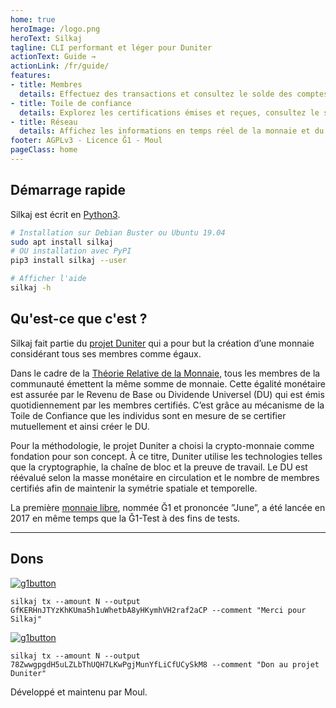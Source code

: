 ```yaml
---
home: true
heroImage: /logo.png
heroText: Silkaj
tagline: CLI performant et léger pour Duniter
actionText: Guide →
actionLink: /fr/guide/
features:
- title: Membres
  details: Effectuez des transactions et consultez le solde des comptes membres et portefeuilles.
- title: Toile de confiance
  details: Explorez les certifications émises et reçues, consultez le statut d'une identité de la toile de confiance.
- title: Réseau
  details: Affichez les informations en temps réel de la monnaie et du réseau. Explorez la chaîne de blocs.
footer: AGPLv3 - Licence Ğ1 - Moul
pageClass: home
---
```


## Démarrage rapide

Silkaj est écrit en [Python3](https://www.python.org/).
```bash
# Installation sur Debian Buster ou Ubuntu 19.04
sudo apt install silkaj
# OU installation avec PyPI
pip3 install silkaj --user

# Afficher l'aide
silkaj -h
```

## Qu'est-ce que c'est ?

Silkaj fait partie du [projet Duniter](https://duniter.org) qui a pour but la création d’une monnaie considérant tous ses membres comme égaux.

Dans le cadre de la [Théorie Relative de la Monnaie](https://en.trm.creationmonetaire.info/), tous les membres de la communauté émettent la même somme de monnaie. Cette égalité monétaire est assurée par le Revenu de Base ou Dividende Universel (DU) qui est émis quotidiennement par les membres certifiés. C’est grâce au mécanisme de la Toile de Confiance que les individus sont en mesure de se certifier mutuellement et ainsi créer le DU.

Pour la méthodologie, le projet Duniter a choisi la crypto-monnaie comme fondation pour son concept. À ce titre, Duniter utilise les technologies telles que la cryptographie, la chaîne de bloc et la preuve de travail. Le DU est réévalué selon la masse monétaire en circulation et le nombre de membres certifiés afin de maintenir la symétrie spatiale et temporelle.

La première [monnaie libre](https://monnaie-libre.fr/), nommée Ğ1 et prononcée ”June”, a été lancée en 2017 en même temps que la Ğ1-Test à des fins de tests.

---
## Dons
[![g1button](https://silkaj.duniter.org/images/g1_button.svg)](https://g1.duniter.fr/#/app/wot/GfKERHnJTYzKhKUma5h1uWhetbA8yHKymhVH2raf2aCP/Moul)

    silkaj tx --amount N --output GfKERHnJTYzKhKUma5h1uWhetbA8yHKymhVH2raf2aCP --comment "Merci pour Silkaj"

[![g1button](https://silkaj.duniter.org/images/g1_button.svg)](https://g1.duniter.fr/#/app/wot/78ZwwgpgdH5uLZLbThUQH7LKwPgjMunYfLiCfUCySkM8/)

    silkaj tx --amount N --output 78ZwwgpgdH5uLZLbThUQH7LKwPgjMunYfLiCfUCySkM8 --comment "Don au projet Duniter"

Développé et maintenu par Moul.